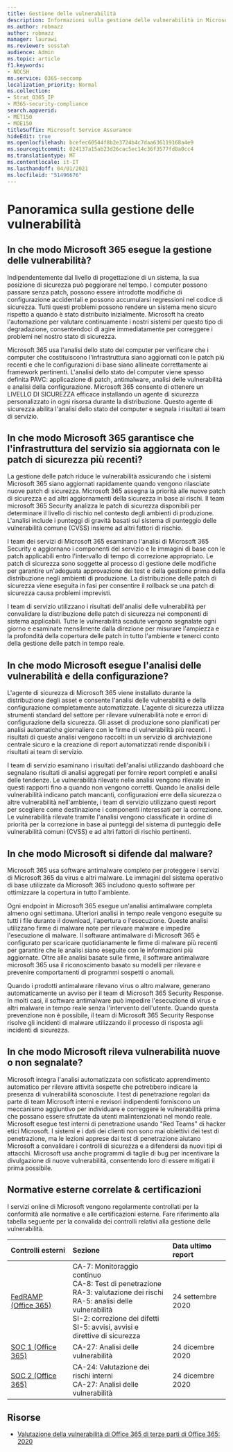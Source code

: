 ```yaml
---
title: Gestione delle vulnerabilità
description: Informazioni sulla gestione delle vulnerabilità in Microsoft 365
ms.author: robmazz
author: robmazz
manager: laurawi
ms.reviewer: sosstah
audience: Admin
ms.topic: article
f1.keywords:
- NOCSH
ms.service: O365-seccomp
localization_priority: Normal
ms.collection:
- Strat_O365_IP
- M365-security-compliance
search.appverid:
- MET150
- MOE150
titleSuffix: Microsoft Service Assurance
hideEdit: true
ms.openlocfilehash: bcefec60544f8b2e3724b4c7daa636119168a4e9
ms.sourcegitcommit: 024137a15ab23d26cac5ec14c36f3577fd8a0cc4
ms.translationtype: MT
ms.contentlocale: it-IT
ms.lasthandoff: 04/01/2021
ms.locfileid: "51496676"
---
```

# <a name="vulnerability-management-overview"></a>Panoramica sulla gestione delle vulnerabilità

## <a name="how-does-microsoft-365-conduct-vulnerability-management"></a>In che modo Microsoft 365 esegue la gestione delle vulnerabilità?

Indipendentemente dal livello di progettazione di un sistema, la sua posizione di sicurezza può peggiorare nel tempo. I computer possono passare senza patch, possono essere introdotte modifiche di configurazione accidentali e possono accumularsi regressioni nel codice di sicurezza. Tutti questi problemi possono rendere un sistema meno sicuro rispetto a quando è stato distribuito inizialmente. Microsoft ha creato l'automazione per valutare continuamente i nostri sistemi per questo tipo di degradazione, consentendoci di agire immediatamente per correggere i problemi nel nostro stato di sicurezza.

Microsoft 365 usa l'analisi dello stato del computer per verificare che i computer che costituiscono l'infrastruttura siano aggiornati con le patch più recenti e che le configurazioni di base siano allineate correttamente ai framework pertinenti. L'analisi dello stato del computer viene spesso definita PAVC: applicazione di patch, antimalware, analisi delle vulnerabilità e analisi della configurazione. Microsoft 365 consente di ottenere un LIVELLO DI SICUREZZA efficace installando un agente di sicurezza personalizzato in ogni risorsa durante la distribuzione. Questo agente di sicurezza abilita l'analisi dello stato del computer e segnala i risultati ai team di servizio.

## <a name="how-does-microsoft-365-ensure-service-infrastructure-is-up-to-date-with-the-latest-security-patches"></a>In che modo Microsoft 365 garantisce che l'infrastruttura del servizio sia aggiornata con le patch di sicurezza più recenti?

La gestione delle patch riduce le vulnerabilità assicurando che i sistemi Microsoft 365 siano aggiornati rapidamente quando vengono rilasciate nuove patch di sicurezza. Microsoft 365 assegna la priorità alle nuove patch di sicurezza e ad altri aggiornamenti della sicurezza in base ai rischi. Il team microsoft 365 Security analizza le patch di sicurezza disponibili per determinare il livello di rischio nel contesto degli ambienti di produzione. L'analisi include i punteggi di gravità basati sul sistema di punteggio delle vulnerabilità comune (CVSS) insieme ad altri fattori di rischio.

I team dei servizi di Microsoft 365 esaminano l'analisi di Microsoft 365 Security e aggiornano i componenti del servizio e le immagini di base con le patch applicabili entro l'intervallo di tempo di correzione appropriato. Le patch di sicurezza sono soggette al processo di gestione delle modifiche per garantire un'adeguata approvazione dei test e della gestione prima della distribuzione negli ambienti di produzione. La distribuzione delle patch di sicurezza viene eseguita in fasi per consentire il rollback se una patch di sicurezza causa problemi imprevisti.

I team di servizio utilizzano i risultati dell'analisi delle vulnerabilità per convalidare la distribuzione delle patch di sicurezza nei componenti di sistema applicabili. Tutte le vulnerabilità scadute vengono segnalate ogni giorno e esaminate mensilmente dalla direzione per misurare l'ampiezza e la profondità della copertura delle patch in tutto l'ambiente e tenerci conto della gestione delle patch in tempo reale.

## <a name="how-does-microsoft-conduct-vulnerability-and-configuration-scanning"></a>In che modo Microsoft esegue l'analisi delle vulnerabilità e della configurazione?

L'agente di sicurezza di Microsoft 365 viene installato durante la distribuzione degli asset e consente l'analisi delle vulnerabilità e della configurazione completamente automatizzate. L'agente di sicurezza utilizza strumenti standard del settore per rilevare vulnerabilità note e errori di configurazione della sicurezza. Gli asset di produzione sono pianificati per analisi automatiche giornaliere con le firme di vulnerabilità più recenti. I risultati di queste analisi vengono raccolti in un servizio di archiviazione centrale sicuro e la creazione di report automatizzati rende disponibili i risultati ai team di servizio.

I team di servizio esaminano i risultati dell'analisi utilizzando dashboard che segnalano risultati di analisi aggregati per fornire report completi e analisi delle tendenze. Le vulnerabilità rilevate nelle analisi vengono rilevate in questi rapporti fino a quando non vengono corretti. Quando le analisi delle vulnerabilità indicano patch mancanti, configurazioni erre della sicurezza o altre vulnerabilità nell'ambiente, i team di servizio utilizzano questi report per scegliere come destinazione i componenti interessati per la correzione. Le vulnerabilità rilevate tramite l'analisi vengono classificate in ordine di priorità per la correzione in base ai punteggi del sistema di punteggio delle vulnerabilità comuni (CVSS) e ad altri fattori di rischio pertinenti.

## <a name="how-does-microsoft-defend-against-malware"></a>In che modo Microsoft si difende dal malware?

Microsoft 365 usa software antimalware completo per proteggere i servizi di Microsoft 365 da virus e altri malware. Le immagini del sistema operativo di base utilizzate da Microsoft 365 includono questo software per ottimizzare la copertura in tutto l'ambiente.

Ogni endpoint in Microsoft 365 esegue un'analisi antimalware completa almeno ogni settimana. Ulteriori analisi in tempo reale vengono eseguite su tutti i file durante il download, l'apertura o l'esecuzione. Queste analisi utilizzano firme di malware note per rilevare malware e impedire l'esecuzione di malware. Il software antimalware di Microsoft 365 è configurato per scaricare quotidianamente le firme di malware più recenti per garantire che le analisi siano eseguite con le informazioni più aggiornate. Oltre alle analisi basate sulle firme, il software antimalware microsoft 365 usa il riconoscimento basato su modelli per rilevare e prevenire comportamenti di programmi sospetti o anomali.

Quando i prodotti antimalware rilevano virus o altro malware, generano automaticamente un avviso per il team di Microsoft 365 Security Response. In molti casi, il software antimalware può impedire l'esecuzione di virus e altri malware in tempo reale senza l'intervento dell'utente. Quando questa prevenzione non è possibile, il team di Microsoft 365 Security Response risolve gli incidenti di malware utilizzando il processo di risposta agli incidenti di sicurezza.

## <a name="how-does-microsoft-detect-new-or-unreported-vulnerabilities"></a>In che modo Microsoft rileva vulnerabilità nuove o non segnalate?

Microsoft integra l'analisi automatizzata con sofisticato apprendimento automatico per rilevare attività sospette che potrebbero indicare la presenza di vulnerabilità sconosciute. I test di penetrazione regolari da parte di team Microsoft interni e revisori indipendenti forniscono un meccanismo aggiuntivo per individuare e correggere le vulnerabilità prima che possano essere sfruttate da utenti malintenzionati nel mondo reale. Microsoft esegue test interni di penetrazione usando "Red Teams" di hacker etici Microsoft. I sistemi e i dati dei clienti non sono mai obiettivi dei test di penetrazione, ma le lezioni apprese dai test di penetrazione aiutano Microsoft a convalidare i controlli di sicurezza e a difendersi da nuovi tipi di attacchi. Microsoft usa anche programmi di taglie di bug per incentivare la divulgazione di nuove vulnerabilità, consentendo loro di essere mitigati il prima possibile.

## <a name="related-external-regulations--certifications"></a>Normative esterne correlate & certificazioni

I servizi online di Microsoft vengono regolarmente controllati per la conformità alle normative e alle certificazioni esterne. Fare riferimento alla tabella seguente per la convalida dei controlli relativi alla gestione delle vulnerabilità.

| **Controlli esterni** | **Sezione** | **Data ultimo report** |
|:--------|:-------|:---------|
| [FedRAMP (Office 365)](https://compliance.microsoft.com/compliancemanager) | CA-7: Monitoraggio continuo <br> CA-8: Test di penetrazione <br> RA-3: valutazione dei rischi <br> RA-5: analisi delle vulnerabilità <br> SI-2: correzione dei difetti <br> SI-5: avvisi, avvisi e direttive di sicurezza | 24 settembre 2020 |
| [SOC 1 (Office 365)](https://servicetrust.microsoft.com/ViewPage/MSComplianceGuideV3?command=Download&downloadType=Document&downloadId=90df3f9c-3aaf-4dbf-99d0-ca9f2991721b&tab=7027ead0-3d6b-11e9-b9e1-290b1eb4cdeb&docTab=7027ead0-3d6b-11e9-b9e1-290b1eb4cdeb_SOC_%2F_SSAE_16_Reports) | CA-27: Analisi delle vulnerabilità | 24 dicembre 2020 |
| [SOC 2 (Office 365)](https://servicetrust.microsoft.com/ViewPage/MSComplianceGuideV3?command=Download&downloadType=Document&downloadId=a73c1738-7892-42b7-acd3-87b6371c53f6&tab=7027ead0-3d6b-11e9-b9e1-290b1eb4cdeb&docTab=7027ead0-3d6b-11e9-b9e1-290b1eb4cdeb_SOC_%2F_SSAE_16_Reports) | CA-24: Valutazione dei rischi interni <br> CA-27: Analisi delle vulnerabilità | 24 dicembre 2020 |

## <a name="resources"></a>Risorse

- [Valutazione della vulnerabilità di Office 365 di terze parti di Office 365: 2020](https://servicetrust.microsoft.com/ViewPage/TrustDocumentsV3?command=Download&downloadType=Document&downloadId=1b28d36f-a009-424d-9a31-c18330d135a0&tab=7f51cb60-3d6c-11e9-b2af-7bb9f5d2d913&docTab=7f51cb60-3d6c-11e9-b2af-7bb9f5d2d913_Pen_Test_and_Security_Assessments)
